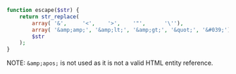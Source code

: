 ```php
function escape($str) {
    return str_replace(
        array( '&',     '<',    '>',    '"',      '\''),
        array( '&amp;amp;', '&amp;lt;', '&amp;gt;', '&quot;', '&#039;'),
        $str
    );
}
```

NOTE: `&amp;apos;` is not used as it is not a valid HTML entity reference.